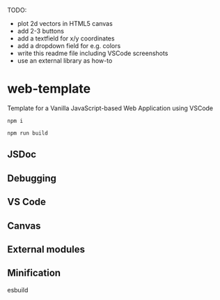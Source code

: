 TODO:

- plot 2d vectors in HTML5 canvas
- add 2-3 buttons
- add a textfield for x/y coordinates
- add a dropdown field for e.g. colors
- write this readme file including VSCode screenshots
- use an external library as how-to

# web-template

Template for a Vanilla JavaScript-based Web Application using VSCode

`npm i`

`npm run build`

## JSDoc

## Debugging

## VS Code

## Canvas

## External modules

## Minification

esbuild
